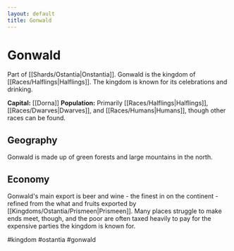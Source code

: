 ```yaml
---
layout: default
title: Gonwald
---
```


# Gonwald

Part of [[Shards/Ostantia|Onstantia]]. Gonwald is the kingdom of [[Races/Halflings|Halflings]]. The kingdom is known for its celebrations and drinking.

**Capital:** [[Dorna]]
**Population:** Primarily [[Races/Halflings|Halflings]], [[Races/Dwarves|Dwarves]], and [[Races/Humans|Humans]], though other races can be found.

## Geography
Gonwald is made up of green forests and large mountains in the north.

## Economy
Gonwald's main export is beer and wine - the finest in on the continent - refined from the what and fruits exported by [[Kingdoms/Ostantia/Prismeen|Prismeen]]. Many places struggle to make ends meet, though, and the poor are often taxed heavily to pay for the expensive parties the kingdom is known for.

#kingdom #ostantia #gonwald